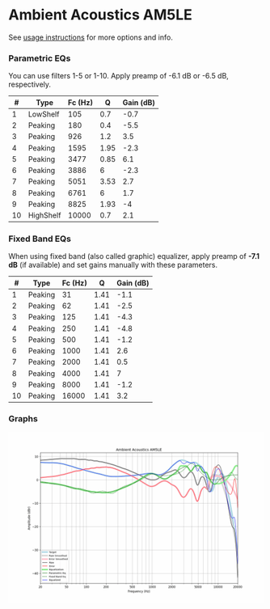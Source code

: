 # Ambient Acoustics AM5LE
See [usage instructions](https://github.com/jaakkopasanen/AutoEq#usage) for more options and info.

### Parametric EQs
You can use filters 1-5 or 1-10. Apply preamp of -6.1 dB or -6.5 dB, respectively.

|   # | Type      |   Fc (Hz) |    Q |   Gain (dB) |
|-----|-----------|-----------|------|-------------|
|   1 | LowShelf  |       105 | 0.7  |        -0.7 |
|   2 | Peaking   |       180 | 0.4  |        -5.5 |
|   3 | Peaking   |       926 | 1.2  |         3.5 |
|   4 | Peaking   |      1595 | 1.95 |        -2.3 |
|   5 | Peaking   |      3477 | 0.85 |         6.1 |
|   6 | Peaking   |      3886 | 6    |        -2.3 |
|   7 | Peaking   |      5051 | 3.53 |         2.7 |
|   8 | Peaking   |      6761 | 6    |         1.7 |
|   9 | Peaking   |      8825 | 1.93 |        -4   |
|  10 | HighShelf |     10000 | 0.7  |         2.1 |

### Fixed Band EQs
When using fixed band (also called graphic) equalizer, apply preamp of **-7.1 dB** (if available) and set gains manually with these parameters.

|   # | Type    |   Fc (Hz) |    Q |   Gain (dB) |
|-----|---------|-----------|------|-------------|
|   1 | Peaking |        31 | 1.41 |        -1.1 |
|   2 | Peaking |        62 | 1.41 |        -2.5 |
|   3 | Peaking |       125 | 1.41 |        -4.3 |
|   4 | Peaking |       250 | 1.41 |        -4.8 |
|   5 | Peaking |       500 | 1.41 |        -1.2 |
|   6 | Peaking |      1000 | 1.41 |         2.6 |
|   7 | Peaking |      2000 | 1.41 |         0.5 |
|   8 | Peaking |      4000 | 1.41 |         7   |
|   9 | Peaking |      8000 | 1.41 |        -1.2 |
|  10 | Peaking |     16000 | 1.41 |         3.2 |

### Graphs
![](./Ambient%20Acoustics%20AM5LE.png)
